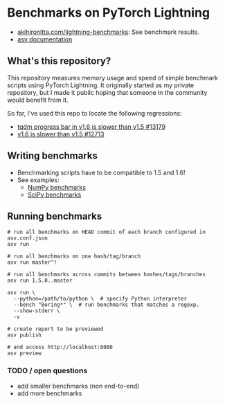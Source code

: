 # Benchmarks on PyTorch Lightning

- [akihironitta.com/lightning-benchmarks](https://www.akihironitta.com/lightning-benchmarks): See benchmark results.
- [asv documentation](https://asv.readthedocs.io/en/stable/)

## What's this repository?

This repository measures memory usage and speed of simple benchmark scripts using PyTorch Lightning.
It originally started as my private repository, but I made it pubilc hoping that someone in the community would benefit from it.

So far, I've used this repo to locate the following regressions:

- [tqdm progress bar in v1.6 is slower than v1.5 #13179](https://github.com/Lightning-AI/pytorch-lightning/issues/13179)
- [v1.6 is slower than v1.5 #12713](https://github.com/Lightning-AI/pytorch-lightning/issues/12713)

## Writing benchmarks

- Benchmarking scripts have to be compatible to 1.5 and 1.6!
- See examples:
  - [NumPy benchmarks](https://github.com/numpy/numpy/tree/main/benchmarks/benchmarks)
  - [SciPy benchmarks](https://github.com/scipy/scipy/tree/main/benchmarks/benchmarks)

## Running benchmarks

```
# run all benchmarks on HEAD commit of each branch configured in asv.conf.json
asv run

# run all benchmarks on one hash/tag/branch
asv run master^!

# run all benchmarks across commits between hashes/tags/branches
asv run 1.5.0..master

asv run \
  --python=/path/to/python \  # specify Python interpreter
  --bench "Boring*" \  # run benchmarks that matches a regexp.
  --show-stderr \
  -v

# create report to be previewed
asv publish

# and access http://localhost:8080
asv preview
```

### TODO / open questions

- add smaller benchmarks (non end-to-end)
- add more benchmarks
